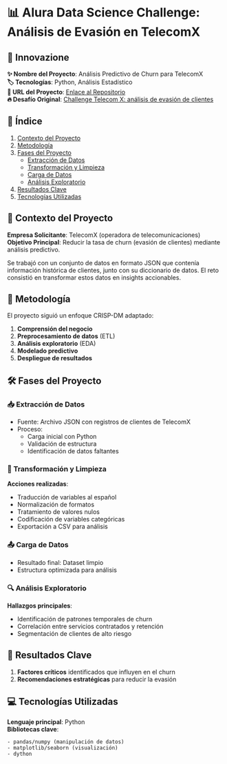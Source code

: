 # 📊 Alura Data Science Challenge: Análisis de Evasión en TelecomX

## 🌟 Innovazione
**✨ Nombre del Proyecto**: Análisis Predictivo de Churn para TelecomX  
**🏷️ Tecnologías**: Python, Análisis Estadístico  
**🚀 URL del Proyecto**: [Enlace al Repositorio](https://github.com/mcastilloperez/TelecomX_LATAM)  
**🔥 Desafío Original**: [Challenge Telecom X: análisis de evasión de clientes](https://app.aluracursos.com/course/challenge-telecom-x-analisis-evasion-clientes)

## 📑 Índice
1. [Contexto del Proyecto](#-contexto-del-proyecto)
2. [Metodología](#-metodología)
3. [Fases del Proyecto](#-fases-del-proyecto)
   - [Extracción de Datos](#-extracción-de-datos)
   - [Transformación y Limpieza](#-transformación-y-limpieza)
   - [Carga de Datos](#-carga-de-datos)
   - [Análisis Exploratorio](#-análisis-exploratorio)
4. [Resultados Clave](#-resultados-clave)
5. [Tecnologías Utilizadas](#-tecnologías-utilizadas)

## 🏢 Contexto del Proyecto <a name="-contexto-del-proyecto"></a>
**Empresa Solicitante**: TelecomX (operadora de telecomunicaciones)  
**Objetivo Principal**: Reducir la tasa de churn (evasión de clientes) mediante análisis predictivo.  

Se trabajó con un conjunto de datos en formato JSON que contenía información histórica de clientes, junto con su diccionario de datos. El reto consistió en transformar estos datos en insights accionables.

## 🔬 Metodología <a name="-metodología"></a>
El proyecto siguió un enfoque CRISP-DM adaptado:
1. **Comprensión del negocio**  
2. **Preprocesamiento de datos** (ETL)  
3. **Análisis exploratorio** (EDA)  
4. **Modelado predictivo**  
5. **Despliegue de resultados**

## 🛠️ Fases del Proyecto <a name="-fases-del-proyecto"></a>

### 📥 Extracción de Datos <a name="-extracción-de-datos"></a>
- Fuente: Archivo JSON con registros de clientes de TelecomX
- Proceso:
  - Carga inicial con Python
  - Validación de estructura
  - Identificación de datos faltantes

### 🔄 Transformación y Limpieza <a name="-transformación-y-limpieza"></a>
**Acciones realizadas**:
- Traducción de variables al español
- Normalización de formatos
- Tratamiento de valores nulos
- Codificación de variables categóricas
- Exportación a CSV para análisis

### 📤 Carga de Datos <a name="-carga-de-datos"></a>
- Resultado final: Dataset limpio
- Estructura optimizada para análisis

### 🔍 Análisis Exploratorio <a name="-análisis-exploratorio"></a>
**Hallazgos principales**:
- Identificación de patrones temporales de churn
- Correlación entre servicios contratados y retención
- Segmentación de clientes de alto riesgo

## 📌 Resultados Clave <a name="-resultados-clave"></a>
1. **Factores críticos** identificados que influyen en el churn
2. **Recomendaciones estratégicas** para reducir la evasión

## 💻 Tecnologías Utilizadas <a name="-tecnologías-utilizadas"></a>
**Lenguaje principal**: Python  
**Bibliotecas clave**:
```plaintext
- pandas/numpy (manipulación de datos)
- matplotlib/seaborn (visualización)
- dython
```
